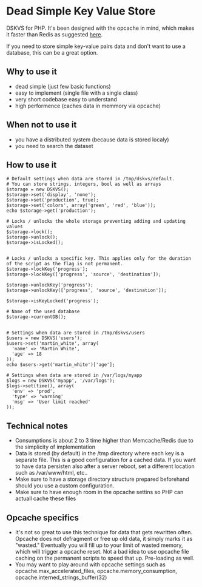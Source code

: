 # Dead Simple Key Value Store

DSKVS for PHP.
It's been designed with the opcache in mind, which makes it faster than Redis as suggested [here](https://medium.com/@dylanwenzlau/500x-faster-caching-than-redis-memcache-apc-in-php-hhvm-dcd26e8447ad).

If you need to store simple key-value pairs data and don't want to use a database, this can be a great option. 

## Why to use it
- dead simple (just few basic functions)
- easy to implement (single file with a single class)
- very short codebase easy to understand
- high performence (caches data in memmory via opcache)

## When not to use it
- you have a distributed system (because data is stored localy)
- you need to search the dataset

## How to use it

```
# Default settings when data are stored in /tmp/dskvs/default.
# You can store strings, integers, bool as well as arrays
$storage = new DSKVS();
$storage->set('display', 'none');
$storage->set('production', true);
$storage->set('colors', array('green', 'red', 'blue'));
echo $storage->get('production');

# Locks / unlocks the whole storage preventing adding and updating values
$storage->lock();
$storage->unlock();
$storage->isLocked();


# Locks / unlocks a specific key. This applies only for the duration of the script as the flag is not permanent.
$storage->lockKey('progress');
$storage->lockKey(['progress', 'source', 'destination']);

$storage->unlockKey('progress');
$storage->unlockKey(['progress', 'source', 'destination']);

$storage->isKeyLocked('progress');

# Name of the used database
$storage->currentDB();


```

```
# Settings when data are stored in /tmp/dskvs/users
$users = new DSKVS('users');
$users->set('martin_white', array(
  'name' => 'Martin White',
  'age' => 18
));
echo $users->get('martin_white')['age'];
```

```
# Settings when data are stored in /var/logs/myapp
$logs = new DSKVS('myapp', '/var/logs');
$logs->set(time(), array(
  'env' => 'prod',
  'type' => 'warning'
  'msg' => 'User limit reached'
));
```


## Technical notes
- Consumptions is about 2 to 3 time higher than Memcache/Redis due to the simplicity of implementation
- Data is stored (by default) in the /tmp directory where each key is a separate file. This is a good configuration for a cached data. If you want to have data persisten also after a server reboot, set a different location such as /var/www/html, etc..
- Make sure to have a storage directory structure prepared beforehand should you use a custom configuration.
- Make sure to have enough room in the opcache settins so PHP can actuall cache these files
 
## Opcache specifics
- It's not so great to use this technique for data that gets rewritten often. Opcache does not defragment or free up old data, it simply marks it as "wasted." Eventually you will fill up to your limit of wasted memory, which will trigger a opcache reset. Not a bad idea to use opcache file caching on the permanent scripts to speed that up. Pre-loading as well. 
- You may want to play around with opcache settings such as opcache.max_accelerated_files, opcache.memory_consumption, opcache.interned_strings_buffer(32)
